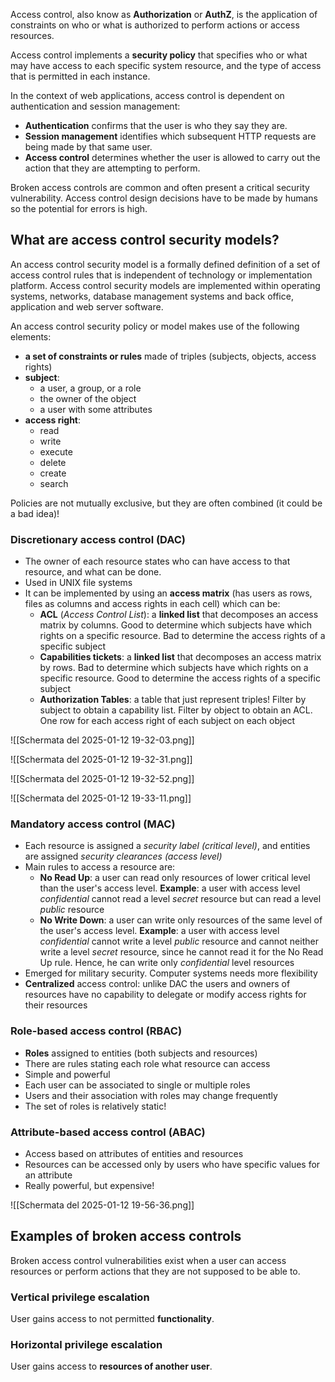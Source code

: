 Access control, also know as **Authorization** or **AuthZ**, is the application of constraints on who or what is authorized to perform actions or access resources. 

Access control implements a **security policy** that specifies who or what may have access to
each specific system resource, and the type of access that is permitted in each instance.

In the context of web applications, access control is dependent on authentication and session management:

- **Authentication** confirms that the user is who they say they are.
- **Session management** identifies which subsequent HTTP requests are being made by that same user.
- **Access control** determines whether the user is allowed to carry out the action that they are attempting to perform.

Broken access controls are common and often present a critical security vulnerability. Access control design decisions have to be made by humans so the potential for errors is high.

## What are access control security models?

An access control security model is a formally defined definition of a set of access control rules that is independent of technology or implementation platform. Access control security models are implemented within operating systems, networks, database management systems and back office, application and web server software.

An access control security policy or model makes use of the following elements:

- **a set of constraints or rules** made of triples (subjects, objects, access rights)
- **subject**: 
	- a user, a group, or a role 
	- the owner of the object
	- a user with some attributes
- **access right**:
	- read
	- write
	- execute
	- delete
	- create
	- search

Policies are not mutually exclusive, but they are often combined (it could be a bad idea)!

### Discretionary access control (DAC)

- The owner of each resource states who can have access to that resource, and what can be done.
- Used in UNIX file systems
- It can be implemented by using an **access matrix** (has users as rows, files as columns and access rights in each cell) which can be:
	- **ACL** (*Access Control List*): a **linked list** that decomposes an access matrix by columns. Good to determine which subjects have which rights on a specific resource. Bad to determine the access rights of a specific subject
	- **Capabilities tickets**: a **linked list** that decomposes an access matrix by rows. Bad to determine which subjects have which rights on a specific resource. Good to determine the access rights of a specific subject
	- **Authorization Tables**: a table that just represent triples! Filter by subject to obtain a capability list. Filter by object to obtain an ACL. One row for each access right of each subject on each object

![[Schermata del 2025-01-12 19-32-03.png]]

![[Schermata del 2025-01-12 19-32-31.png]]


![[Schermata del 2025-01-12 19-32-52.png]]

![[Schermata del 2025-01-12 19-33-11.png]]

### Mandatory access control (MAC)

- Each resource is assigned a *security label (critical level)*, and entities are assigned *security clearances (access level)*
- Main rules to access a resource are:
	- **No Read Up**: a user can read only resources of lower critical level than the user's access level. **Example**: a user with access level *confidential* cannot read a level *secret* resource but can read a level *public* resource  
	- **No Write Down**: a user can write only resources of the same level of the user's access level. **Example**: a user with access level *confidential* cannot write a level *public* resource and cannot neither write a level *secret* resource, since he cannot read it for the No Read Up rule. Hence, he can write only *confidential* level resources
- Emerged for military security. Computer systems needs more flexibility
- **Centralized** access control: unlike DAC the users and owners of resources have no capability to delegate or modify access rights for their resources

### Role-based access control (RBAC)

- **Roles** assigned to entities (both subjects and resources)
- There are rules stating each role what resource can access
- Simple and powerful
- Each user can be associated to single or multiple roles
- Users and their association with roles may change frequently
- The set of roles is relatively static!

### Attribute-based access control (ABAC)

- Access based on attributes of entities and resources
- Resources can be accessed only by users who have specific values for an attribute
- Really powerful, but expensive!

![[Schermata del 2025-01-12 19-56-36.png]]

## Examples of broken access controls

Broken access control vulnerabilities exist when a user can access resources or perform actions that they are not supposed to be able to.

### Vertical privilege escalation

User gains access to not permitted **functionality**.

### Horizontal privilege escalation

User gains access to **resources of another user**.